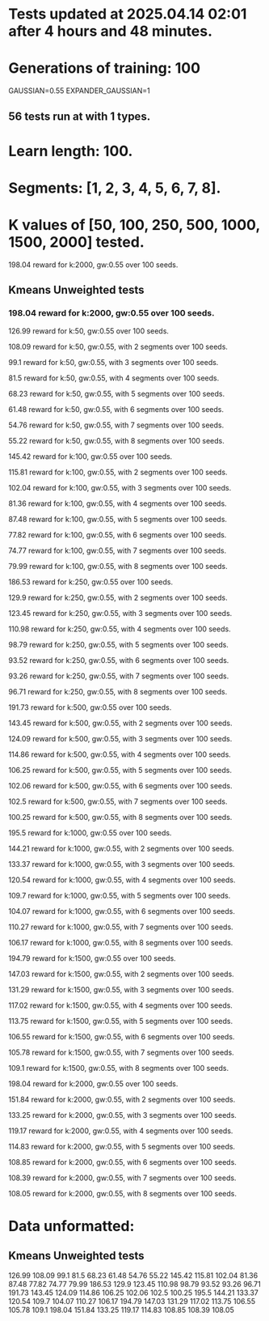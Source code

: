 # Tests updated at 2025.04.14 02:01 after 4 hours and 48 minutes.
# Generations of training: 100
GAUSSIAN=0.55
EXPANDER_GAUSSIAN=1
## 56 tests run at with 1 types.
# Learn length: 100.
# Segments: [1, 2, 3, 4, 5, 6, 7, 8].
# K values of [50, 100, 250, 500, 1000, 1500, 2000] tested.

198.04 reward for k:2000, gw:0.55 over 100 seeds.


## Kmeans Unweighted tests
### 198.04 reward for k:2000, gw:0.55 over 100 seeds.

126.99 reward for k:50, gw:0.55 over 100 seeds.

108.09 reward for k:50, gw:0.55, with 2 segments over 100 seeds.

99.1 reward for k:50, gw:0.55, with 3 segments over 100 seeds.

81.5 reward for k:50, gw:0.55, with 4 segments over 100 seeds.

68.23 reward for k:50, gw:0.55, with 5 segments over 100 seeds.

61.48 reward for k:50, gw:0.55, with 6 segments over 100 seeds.

54.76 reward for k:50, gw:0.55, with 7 segments over 100 seeds.

55.22 reward for k:50, gw:0.55, with 8 segments over 100 seeds.

145.42 reward for k:100, gw:0.55 over 100 seeds.

115.81 reward for k:100, gw:0.55, with 2 segments over 100 seeds.

102.04 reward for k:100, gw:0.55, with 3 segments over 100 seeds.

81.36 reward for k:100, gw:0.55, with 4 segments over 100 seeds.

87.48 reward for k:100, gw:0.55, with 5 segments over 100 seeds.

77.82 reward for k:100, gw:0.55, with 6 segments over 100 seeds.

74.77 reward for k:100, gw:0.55, with 7 segments over 100 seeds.

79.99 reward for k:100, gw:0.55, with 8 segments over 100 seeds.

186.53 reward for k:250, gw:0.55 over 100 seeds.

129.9 reward for k:250, gw:0.55, with 2 segments over 100 seeds.

123.45 reward for k:250, gw:0.55, with 3 segments over 100 seeds.

110.98 reward for k:250, gw:0.55, with 4 segments over 100 seeds.

98.79 reward for k:250, gw:0.55, with 5 segments over 100 seeds.

93.52 reward for k:250, gw:0.55, with 6 segments over 100 seeds.

93.26 reward for k:250, gw:0.55, with 7 segments over 100 seeds.

96.71 reward for k:250, gw:0.55, with 8 segments over 100 seeds.

191.73 reward for k:500, gw:0.55 over 100 seeds.

143.45 reward for k:500, gw:0.55, with 2 segments over 100 seeds.

124.09 reward for k:500, gw:0.55, with 3 segments over 100 seeds.

114.86 reward for k:500, gw:0.55, with 4 segments over 100 seeds.

106.25 reward for k:500, gw:0.55, with 5 segments over 100 seeds.

102.06 reward for k:500, gw:0.55, with 6 segments over 100 seeds.

102.5 reward for k:500, gw:0.55, with 7 segments over 100 seeds.

100.25 reward for k:500, gw:0.55, with 8 segments over 100 seeds.

195.5 reward for k:1000, gw:0.55 over 100 seeds.

144.21 reward for k:1000, gw:0.55, with 2 segments over 100 seeds.

133.37 reward for k:1000, gw:0.55, with 3 segments over 100 seeds.

120.54 reward for k:1000, gw:0.55, with 4 segments over 100 seeds.

109.7 reward for k:1000, gw:0.55, with 5 segments over 100 seeds.

104.07 reward for k:1000, gw:0.55, with 6 segments over 100 seeds.

110.27 reward for k:1000, gw:0.55, with 7 segments over 100 seeds.

106.17 reward for k:1000, gw:0.55, with 8 segments over 100 seeds.

194.79 reward for k:1500, gw:0.55 over 100 seeds.

147.03 reward for k:1500, gw:0.55, with 2 segments over 100 seeds.

131.29 reward for k:1500, gw:0.55, with 3 segments over 100 seeds.

117.02 reward for k:1500, gw:0.55, with 4 segments over 100 seeds.

113.75 reward for k:1500, gw:0.55, with 5 segments over 100 seeds.

106.55 reward for k:1500, gw:0.55, with 6 segments over 100 seeds.

105.78 reward for k:1500, gw:0.55, with 7 segments over 100 seeds.

109.1 reward for k:1500, gw:0.55, with 8 segments over 100 seeds.

198.04 reward for k:2000, gw:0.55 over 100 seeds.

151.84 reward for k:2000, gw:0.55, with 2 segments over 100 seeds.

133.25 reward for k:2000, gw:0.55, with 3 segments over 100 seeds.

119.17 reward for k:2000, gw:0.55, with 4 segments over 100 seeds.

114.83 reward for k:2000, gw:0.55, with 5 segments over 100 seeds.

108.85 reward for k:2000, gw:0.55, with 6 segments over 100 seeds.

108.39 reward for k:2000, gw:0.55, with 7 segments over 100 seeds.

108.05 reward for k:2000, gw:0.55, with 8 segments over 100 seeds.


# Data unformatted:



## Kmeans Unweighted tests
126.99
108.09
99.1
81.5
68.23
61.48
54.76
55.22
145.42
115.81
102.04
81.36
87.48
77.82
74.77
79.99
186.53
129.9
123.45
110.98
98.79
93.52
93.26
96.71
191.73
143.45
124.09
114.86
106.25
102.06
102.5
100.25
195.5
144.21
133.37
120.54
109.7
104.07
110.27
106.17
194.79
147.03
131.29
117.02
113.75
106.55
105.78
109.1
198.04
151.84
133.25
119.17
114.83
108.85
108.39
108.05
